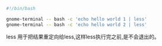 ```bash
#!/bin/bash

gnome-terminal -- bash -c 'echo hello world 1 | less'
gnome-terminal -- bash -c 'echo hello world 2 | less'
```

less 用于把结果重定向给less,这样less执行完之前,是不会退出的。